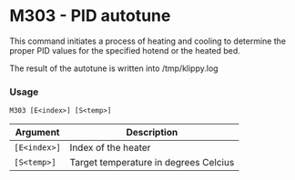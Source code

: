 <!--
Copyright (C) 2016,2017  Kevin O'Connor <kevin@koconnor.net>

This file may be distributed under the terms of the GNU GPLv3 license.

based on Marlin Firmware Documentation.
Copyright (C) 2016, 2017 MarlinFirmware [https://github.com/MarlinFirmware/Marlin]
-->

# M303 - PID autotune

This command initiates a process of heating and cooling to determine the proper PID values for the specified hotend or the heated bed.

The result of the autotune is written into /tmp/klippy.log


### Usage

``` M303 [E<index>] [S<temp>] ```

| Argument     | Description |
| ------------ | ----------- |
| `[E<index>]` | Index of the heater |
| `[S<temp>]`  | Target temperature in degrees Celcius |